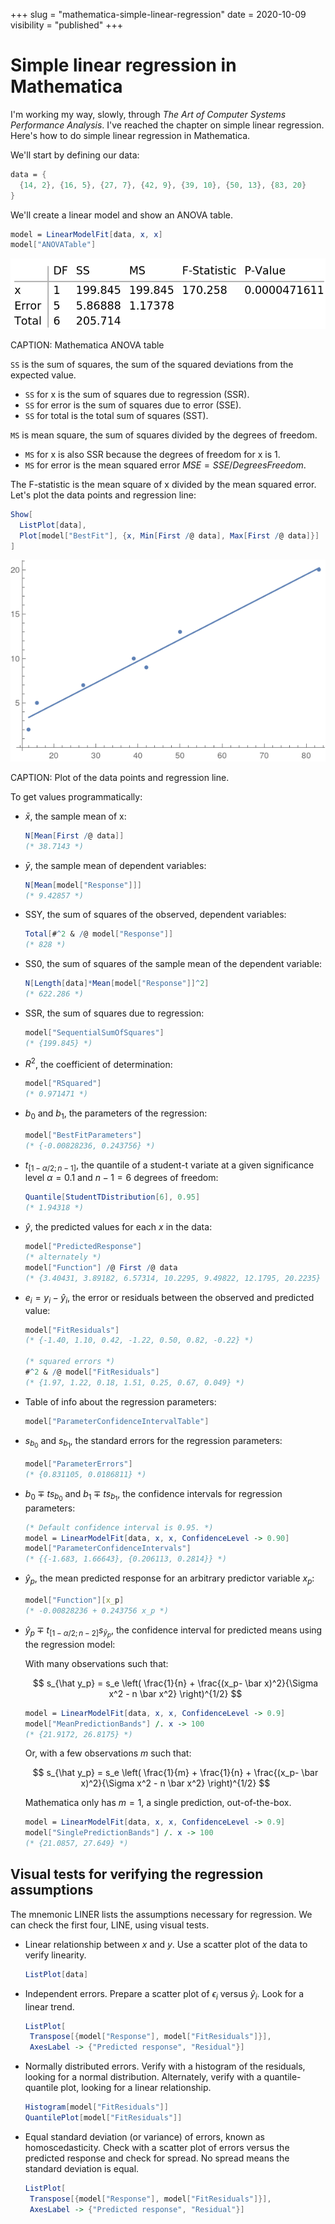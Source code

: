 +++
slug = "mathematica-simple-linear-regression"
date = 2020-10-09
visibility = "published"
+++

# Simple linear regression in Mathematica

I'm working my way, slowly, through *The Art of Computer Systems Performance 
Analysis*. I've reached the chapter on simple linear regression. Here's how to
do simple linear regression in Mathematica.

We'll start by defining our data:

```mathematica
data = {
  {14, 2}, {16, 5}, {27, 7}, {42, 9}, {39, 10}, {50, 13}, {83, 20}
}
```

We'll create a linear model and show an ANOVA table.

```mathematica
model = LinearModelFit[data, x, x]
model["ANOVATable"]
```

![Mathematica ANOVA table](./anova.png)

CAPTION: Mathematica ANOVA table

`SS` is the sum of squares, the sum of the squared deviations from the expected 
value.

- `SS` for x is the sum of squares due to regression (SSR).
- `SS` for error is the sum of squares due to error (SSE). 
- `SS` for total is the total sum of squares (SST). 

`MS` is mean square, the sum of squares divided by the degrees of freedom.

- `MS` for x is also SSR because the degrees of freedom for x is 1.
- `MS` for error is the mean squared error $MSE = SSE / DegreesFreedom$.

The F-statistic is the mean square of x divided by the mean squared error. Let's
plot the data points and regression line:

```mathematica
Show[
  ListPlot[data], 
  Plot[model["BestFit"], {x, Min[First /@ data], Max[First /@ data]}]
]
```

![Mathematica plot of data points and regression line](./mathematica-regression-plot.png)

CAPTION: Plot of the data points and regression line.


To get values programmatically:

-   $\bar x$, the sample mean of x:

    ```mathematica
    N[Mean[First /@ data]]
    (* 38.7143 *)
    ```

-   $\bar y$, the sample mean of dependent variables:

    ```mathematica
    N[Mean[model["Response"]]]
    (* 9.42857 *)
    ```

-   SSY, the sum of squares of the observed, dependent variables:

    ```mathematica
    Total[#^2 & /@ model["Response"]]
    (* 828 *)
    ```

-   SS0, the sum of squares of the sample mean of the dependent variable:

    ```mathematica
    N[Length[data]*Mean[model["Response"]]^2]
    (* 622.286 *)
    ```

-   SSR, the sum of squares due to regression:

    ```mathematica
    model["SequentialSumOfSquares"]
    (* {199.845} *)
    ```
 
-   $R^2$, the coefficient of determination:

    ```mathematica
    model["RSquared"]
    (* 0.971471 *)
    ```
 
-   $b_0$ and $b_1$, the parameters of the regression:
    ```mathematica
    model["BestFitParameters"]
    (* {-0.00828236, 0.243756} *)
    ```

-   $t_{[1-\alpha/2;n-1]}$, the quantile of a student-t variate at a given 
    significance level $\alpha = 0.1$ and $n - 1 = 6$ degrees of freedom:
  
    ```mathematica
    Quantile[StudentTDistribution[6], 0.95]
    (* 1.94318 *)
    ```
    
-   $\hat y$, the predicted values for each $x$ in the data:

    ```mathematica
    model["PredictedResponse"]
    (* alternately *)
    model["Function"] /@ First /@ data
    (* {3.40431, 3.89182, 6.57314, 10.2295, 9.49822, 12.1795, 20.2235} *)
    ```
    
-   $e_i = y_i - \hat y_i$, the error or residuals between the observed and 
    predicted value:
    
    ```mathematica
    model["FitResiduals"]
    (* {-1.40, 1.10, 0.42, -1.22, 0.50, 0.82, -0.22} *)
    
    (* squared errors *)
    #^2 & /@ model["FitResiduals"]
    (* {1.97, 1.22, 0.18, 1.51, 0.25, 0.67, 0.049} *)
    ```
    
-   Table of info about the regression parameters:
    
    ```mathematica
    model["ParameterConfidenceIntervalTable"]
    ```
    
-   $s_{b_0}$ and $s_{b_1}$, the standard errors for the regression parameters:
    
    ```mathematica
    model["ParameterErrors"]
    (* {0.831105, 0.0186811} *)
    ```

-   $b_0 \mp ts_{b_0}$ and $b_1 \mp ts_{b_1}$, the confidence intervals for 
    regression parameters:
    
    ```mathematica
    (* Default confidence interval is 0.95. *)
    model = LinearModelFit[data, x, x, ConfidenceLevel -> 0.90]
    model["ParameterConfidenceIntervals"]
    (* {{-1.683, 1.66643}, {0.206113, 0.2814}} *)
    ```
    
-   $\hat y_p$, the mean predicted response for an arbitrary predictor variable
    $x_p$:
    
    ```mathematica
    model["Function"][x_p]
    (* -0.00828236 + 0.243756 x_p *)
    ```
    
-   $\hat y_p \mp t_{[1-\alpha/2;n-2]}s_{\hat y_p}$, the confidence interval for
    predicted means using the regression model:
    
    With many observations such that:
    
    $$ 
      s_{\hat y_p} = s_e \left( 
        \frac{1}{n} + \frac{(x_p- \bar x)^2}{\Sigma x^2 - n \bar x^2} 
      \right)^{1/2}
    $$
    
    ```mathematica
    model = LinearModelFit[data, x, x, ConfidenceLevel -> 0.9]
    model["MeanPredictionBands"] /. x -> 100
    (* {21.9172, 26.8175} *)
    ```
    
    Or, with a few observations $m$ such that:
    
    $$ 
      s_{\hat y_p} = s_e \left( 
        \frac{1}{m} + \frac{1}{n} + \frac{(x_p- \bar x)^2}{\Sigma x^2 - n \bar x^2} 
      \right)^{1/2}
    $$
    
    Mathematica only has $m=1$, a single prediction, out-of-the-box.
    
    ```mathematica
    model = LinearModelFit[data, x, x, ConfidenceLevel -> 0.9]
    model["SinglePredictionBands"] /. x -> 100
    (* {21.0857, 27.649} *)
    ```
    
## Visual tests for verifying the regression assumptions

The mnemonic LINER lists the assumptions necessary for regression. We can check
the first four, LINE, using visual tests.

-   Linear relationship between $x$ and $y$. Use a scatter plot of the data to
    verify linearity.

    ```mathematica
    ListPlot[data]
    ```

-   Independent errors. Prepare a scatter plot of $\epsilon_i$ versus 
    $\hat y_i$. Look for a linear trend.

    ```mathematica
    ListPlot[
     Transpose[{model["Response"], model["FitResiduals"]}],
     AxesLabel -> {"Predicted response", "Residual"}]
    ```

-   Normally distributed errors. Verify with a histogram of the residuals, 
    looking for a normal distribution. Alternately, verify with a 
    quantile-quantile plot, looking for a linear relationship.
    
    ```mathematica
    Histogram[model["FitResiduals"]]
    QuantilePlot[model["FitResiduals"]]
    ```

-   Equal standard deviation (or variance) of errors, known as homoscedasticity.
    Check with a scatter plot of errors versus the predicted response and check
    for spread. No spread means the standard deviation is equal.

    ```mathematica
    ListPlot[
     Transpose[{model["Response"], model["FitResiduals"]}],
     AxesLabel -> {"Predicted response", "Residual"}]
    ```
